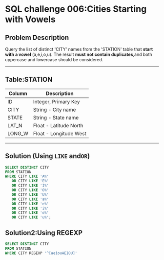 # SQL challenge 006:Cities Starting with Vowels

## Problem Description

Query the list of distinct 'CITY' names from the 'STATION' table that **start with a vowel** (a,e,i,o,u).
The result **must not contain duplicates**,and both uppercase and lowercase should be considered.

---

## Table:STATION

| Column   | Description                          |
|----------|--------------------------------------|
| ID       | Integer, Primary Key                 |
| CITY     | String - City name                   |
| STATE    | String - State name                  |
| LAT_N    | Float - Latitude North               |
| LONG_W   | Float - Longitude West               |

---

## Solution (Using `LIKE` and`OR`)

```sql
SELECT DISTINCT CITY
FROM STATION
WHERE CITY LIKE 'A%'
   OR CITY LIKE 'E%'
   OR CITY LIKE 'I%'
   OR CITY LIKE 'O%'
   OR CITY LIKE 'U%'
   OR CITY LIKE 'a%'
   OR CITY LIKE 'e%'
   OR CITY LIKE 'i%'
   OR CITY LIKE 'o%'
   OR CITY LIKE 'u%';
```
## Solution2:Using REGEXP

```sql
SELECT DISTINCT CITY
FROM STATION
WHERE CITY REGEXP '^[aeiouAEIOU]'
```